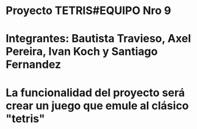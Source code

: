 # Proyecto TETRIS#EQUIPO Nro 9
# Integrantes: Bautista Travieso, Axel Pereira, Ivan Koch y Santiago Fernandez
# La funcionalidad del proyecto será crear un juego que emule al clásico "tetris"

